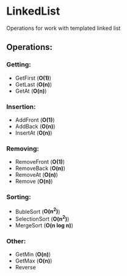 # LinkedList
Operations for work with templated linked list 

## Operations:
### Getting:
* GetFirst (**O(1)**)
* GetLast (**O(n)**)
* GetAt (**O(n)**)

### Insertion:
* AddFront (**O(1)**)
* AddBack (**O(n)**)
* InsertAt (**O(n)**)

### Removing:
* RemoveFront (**O(1)**)
* RemoveBack (**O(n)**)
* RemoveAt (**O(n)**)
* Remove (**O(n)**)

### Sorting:
* BubleSort (**O(n<sup>2</sup>)**)
* SelectionSort (**O(n<sup>2</sup>)**)
* MergeSort (**O(n log n)**)

### Other:
* GetMin (**O(n)**)
* GetMax (**O(n)**)
* Reverse